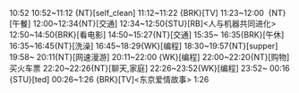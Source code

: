 
10:52
10:52~11:12 {NT}[self_clean]
11:12~11:22 {BRK}[TV]
11:23~12:00  {NT}[午餐]
12:00~12:34{NT}[交通]
12:34~12:50{STU}[RB]<人与机器共同进化>
12:50~14:50{BRK}[看电影]
14:50~15:27{NT}[交通]
15:35~ 16:35{BRK}[午休]
16:35~16:45{NT}[洗澡]
16:45~18:29{WK}[编程]<life-time-tracker>
18:30~19:57{NT}[supper]
19:58~ 20:11{NT}[网速漫游]
20:11~22:00 {WK}[编程] <life-time-tracker>
22:00~22:20{NT}[购物] 买火车票
22:20~22:26{NT}[聊天,家庭]
22:26~23:52{WK}[编程] <life-time-tracker>
23:52~ 00:16 {STU}[ted]
00:26~1:26 {BRK}[TV]<东京爱情故事>
1:26
